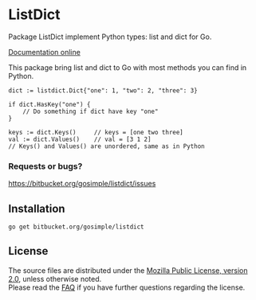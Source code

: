 ListDict
==========

Package ListDict implement Python types: list and dict for Go.

[Documentation online](http://godoc.org/bitbucket.org/gosimple/listdict)

This package bring list and dict to Go with most methods you can find 
in Python.

	dict := listdict.Dict{"one": 1, "two": 2, "three": 3}

	if dict.HasKey("one") {
		// Do something if dict have key "one"
	}
	
	keys := dict.Keys()		// keys = [one two three]
	val := dict.Values()	// val = [3 1 2]
	// Keys() and Values() are unordered, same as in Python

### Requests or bugs? 
<https://bitbucket.org/gosimple/listdict/issues>

## Installation

	go get bitbucket.org/gosimple/listdict

## License

The source files are distributed under the 
[Mozilla Public License, version 2.0](http://mozilla.org/MPL/2.0/),
unless otherwise noted.  
Please read the [FAQ](http://www.mozilla.org/MPL/2.0/FAQ.html)
if you have further questions regarding the license.
